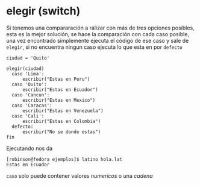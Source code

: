 # elegir \(switch\)

Si tenemos una compararación a ralizar con más de tres opciones posibles, esta es la mejor solución, se hace la comparación con cada caso posible, una vez encontrado simplemente ejecuta el código de ese caso y sale de `elegir`, si no encuentra ningun caso ejecuta lo que esta en por `defecto`

```text
ciudad = 'Quito'

elegir(ciudad)
  caso 'Lima':
      escribir("Estas en Peru")
  caso 'Quito':
      escribir("Estas en Ecuador")      
  caso 'Cancun':
      escribir("Estas en Mexico")
  caso 'Caracas':
      escribir("Estas en Venezuela")
  caso 'Cali':
      escribir("Estas en Colombia")      
  defecto:
      escribir("No se donde estas")
fin
```

Ejecutando nos da

```text
[robinson@fedora ejemplos]$ latino hola.lat 
Estas en Ecuador
```

`caso` solo puede contener valores _numericos_ o una _cadena_


